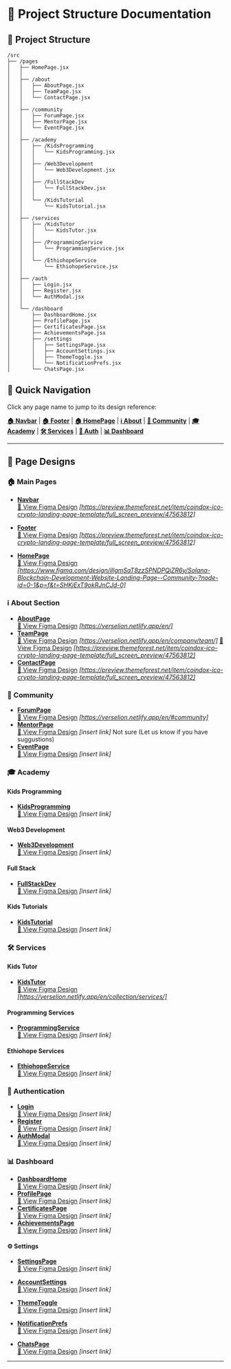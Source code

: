 # 📂 Project Structure Documentation

## 📂 Project Structure

```plaintext
/src
├── /pages
│   ├── HomePage.jsx
│   │
│   ├── /about
│   │   ├── AboutPage.jsx
│   │   ├── TeamPage.jsx
│   │   └── ContactPage.jsx
│   │
│   ├── /community
│   │   ├── ForumPage.jsx
│   │   ├── MentorPage.jsx
│   │   └── EventPage.jsx
│   │
│   ├── /academy
│   │   ├── /KidsProgramming
│   │   │   └── KidsProgramming.jsx
│   │   │
│   │   ├── /Web3Development
│   │   │   └── Web3Development.jsx
│   │   │
│   │   ├── /FullStackDev
│   │   │   └── FullStackDev.jsx
│   │   │
│   │   └── /KidsTutorial
│   │       └── KidsTutorial.jsx
│   │
│   ├── /services
│   │   ├── /KidsTutor
│   │   │   └── KidsTutor.jsx
│   │   │
│   │   ├── /ProgrammingService
│   │   │   └── ProgrammingService.jsx
│   │   │
│   │   └── /EthiohopeService
│   │       └── EthiohopeService.jsx
│   │
│   ├── /auth
│   │   ├── Login.jsx
│   │   ├── Register.jsx
│   │   └── AuthModal.jsx
│   │
│   └── /dashboard
│       ├── DashboardHome.jsx
│       ├── ProfilePage.jsx
│       ├── CertificatesPage.jsx
│       ├── AchievementsPage.jsx
│       ├── /settings
│       │   ├── SettingsPage.jsx
│       │   ├── AccountSettings.jsx
│       │   ├── ThemeToggle.jsx
│       │   └── NotificationPrefs.jsx
│       └── ChatsPage.jsx
```

## 🔗 Quick Navigation

Click any page name to jump to its design reference:

**[🏠 Navbar](#-navbar)** |
**[🏠 Footer](#-footer)** |
**[🏠 HomePage](#-main-pages)** |
**[ℹ️ About](#ℹ️-about-section)** |
**[👥 Community](#-community)** |
**[🎓 Academy](#-academy)** |
**[🛠 Services](#-services)** |
**[🔐 Auth](#-authentication)** |
**[📊 Dashboard](#-dashboard)**

---

## 🎨 Page Designs

### 🏠 Main Pages

- **[Navbar](#🏠-navbar)**  
  [🔗 View Figma Design](#) _[https://preview.themeforest.net/item/coindox-ico-crypto-landing-page-template/full_screen_preview/47563812]_

- **[Footer](#🏠-footer)**  
  [🔗 View Figma Design](#) _[https://preview.themeforest.net/item/coindox-ico-crypto-landing-page-template/full_screen_preview/47563812]_

- **[HomePage](#🏠-main-pages)**  
  [🔗 View Figma Design](#) _[https://www.figma.com/design/illgmSaT8zzSPNDPQjZR6y/Solana-Blockchain-Development-Website-Landing-Page--Community-?node-id=0-1&p=f&t=SHKjExT9okRJnCJd-0]_

### ℹ️ About Section

- **[AboutPage](#ℹ️-about-section)**  
  [🔗 View Figma Design](#) _[https://verselion.netlify.app/en/]_
- **[TeamPage](#ℹ️-about-section)**  
  [🔗 View Figma Design](#) _[https://verselion.netlify.app/en/company/team/]_
  [🔗 View Figma Design](#) _[https://preview.themeforest.net/item/coindox-ico-crypto-landing-page-template/full_screen_preview/47563812]_
- **[ContactPage](#ℹ️-about-section)**  
  [🔗 View Figma Design](#) _[https://preview.themeforest.net/item/coindox-ico-crypto-landing-page-template/full_screen_preview/47563812]_

### 👥 Community

- **[ForumPage](#-community)**  
  [🔗 View Figma Design](#) _[https://verselion.netlify.app/en/#community]_
- **[MentorPage](#-community)**  
  [🔗 View Figma Design](#) _[insert link]_
  Not sure (Let us know if you have suggustions)
- **[EventPage](#-community)**  
  [🔗 View Figma Design](#) _[insert link]_

### 🎓 Academy

#### Kids Programming

- **[KidsProgramming](#-academy)**  
  [🔗 View Figma Design](#) _[insert link]_

#### Web3 Development

- **[Web3Development](#-academy)**  
  [🔗 View Figma Design](#) _[insert link]_

#### Full Stack

- **[FullStackDev](#-academy)**  
  [🔗 View Figma Design](#) _[insert link]_

#### Kids Tutorials

- **[KidsTutorial](#-academy)**  
  [🔗 View Figma Design](#) _[insert link]_

### 🛠 Services

#### Kids Tutor

- **[KidsTutor](#-services)**  
  [🔗 View Figma Design](#) _[https://verselion.netlify.app/en/collection/services/]_

#### Programming Services

- **[ProgrammingService](#-services)**  
  [🔗 View Figma Design](#) _[insert link]_

#### Ethiohope Services

- **[EthiohopeService](#-services)**  
  [🔗 View Figma Design](#) _[insert link]_

### 🔐 Authentication

- **[Login](#-authentication)**  
  [🔗 View Figma Design](#) _[insert link]_
- **[Register](#-authentication)**  
  [🔗 View Figma Design](#) _[insert link]_
- **[AuthModal](#-authentication)**  
  [🔗 View Figma Design](#) _[insert link]_

### 📊 Dashboard

- **[DashboardHome](#-dashboard)**  
  [🔗 View Figma Design](#) _[insert link]_
- **[ProfilePage](#-dashboard)**  
  [🔗 View Figma Design](#) _[insert link]_
- **[CertificatesPage](#-dashboard)**  
  [🔗 View Figma Design](#) _[insert link]_
- **[AchievementsPage](#-dashboard)**  
  [🔗 View Figma Design](#) _[insert link]_

#### ⚙️ Settings

- **[SettingsPage](#-dashboard)**  
  [🔗 View Figma Design](#) _[insert link]_
- **[AccountSettings](#-dashboard)**  
  [🔗 View Figma Design](#) _[insert link]_
- **[ThemeToggle](#-dashboard)**  
  [🔗 View Figma Design](#) _[insert link]_
- **[NotificationPrefs](#-dashboard)**  
  [🔗 View Figma Design](#) _[insert link]_

- **[ChatsPage](#-dashboard)**  
  [🔗 View Figma Design](#) _[insert link]_

---

